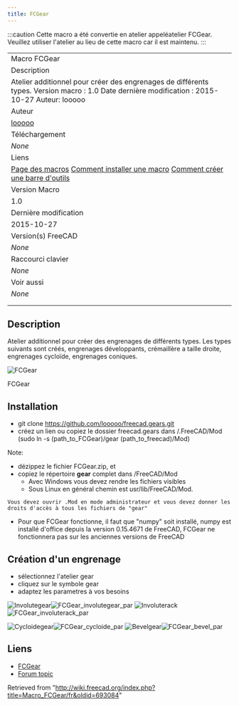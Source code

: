```yaml
---
title: FCGear
---
```


:::caution
Cette macro a été convertie en atelier appeléatelier FCGear. Veuillez utiliser l'atelier au lieu de cette macro car il est maintenu.
:::

|                                                                                                                                                                                                                                  |
| -------------------------------------------------------------------------------------------------------------------------------------------------------------------------------------------------------------------------------- |
| Macro FCGear                                                                                                                                                                                                                     |
| Description                                                                                                                                                                                                                      |
| Atelier additionnel pour créer des engrenages de différents types. Version macro : 1.0 Date dernière modification : 2015-10-27 Auteur: looooo                                                                                    |
| Auteur                                                                                                                                                                                                                           |
| [looooo](/index.php?title=User:Looooo&action=edit&redlink=1 "User:Looooo (page does not exist)")                                                                                                                                 |
| Téléchargement                                                                                                                                                                                                                   |
| _None_                                                                                                                                                                                                                           |
| Liens                                                                                                                                                                                                                            |
| [Page des macros](/Macros_recipes/fr "Macros recipes/fr") [Comment installer une macro](/How_to_install_macros/fr "How to install macros/fr") [Comment créer une barre d'outils](/Customize_Toolbars/fr "Customize Toolbars/fr") |
| Version Macro                                                                                                                                                                                                                    |
| 1.0                                                                                                                                                                                                                              |
| Dernière modification                                                                                                                                                                                                            |
| 2015-10-27                                                                                                                                                                                                                       |
| Version(s) FreeCAD                                                                                                                                                                                                               |
| _None_                                                                                                                                                                                                                           |
| Raccourci clavier                                                                                                                                                                                                                |
| _None_                                                                                                                                                                                                                           |
| Voir aussi                                                                                                                                                                                                                       |
| _None_                                                                                                                                                                                                                           |
|                                                                                                                                                                                                                                  |
|                                                                                                                                                                                                                                  |

## Description

Atelier additionnel pour créer des engrenages de différents types.
Les types suivants sont créés, engrenages développants, crémaillère a taille droite, engrenages cycloïde, engrenages coniques.

![FCGear](/images/FCGear_00.png)

FCGear

## Installation

- git clone <https://github.com/looooo/freecad.gears.git>
- créez un lien ou copiez le dossier freecad.gears dans /.FreeCAD/Mod (sudo ln -s (path_to_FCGear)/gear (path_to_freecad)/Mod)

Note:

- dézippez le fichier FCGear.zip, et
- copiez le répertoire **gear** complet dans /FreeCAD/Mod
  - Avec Windows vous devez rendre les fichiers visibles
  - Sous Linux en général chemin est usr/lib/FreeCAD/Mod.

```
Vous devez ouvrir .Mod en mode administrateur et vous devez donner les droits d'accès à tous les fichiers de "gear"

```

- Pour que FCGear fonctionne, il faut que "numpy" soit installé, numpy est installé d'office depuis la version 0.15.4671 de FreeCAD, FCGear ne fonctionnera pas sur les anciennes versions de FreeCAD

## Création d'un engrenage

- sélectionnez l'atelier gear
- cliquez sur le symbole gear
- adaptez les parametres à vos besoins

![Involutegear](/images/Involutegear.png)![FCGear_involutegear_par](/images/FCGear_involutegear_par.png)
![Involuterack](/images/Involuterack.png)![FCGear_involuterack_par](/images/FCGear_involuterack_par.png)

![Cycloidegear](/images/Cycloidegear.png)![FCGear_cycloide_par](/images/FCGear_cycloide_par.png)
![Bevelgear](/images/Bevelgear.png)![FCGear_bevel_par](/images/FCGear_bevel_par.png)

## Liens

- [FCGear](https://github.com/looooo/FCGear)
- [Forum topic](http://forum.freecadweb.org/viewtopic.php?f=3&t=12878&start=20)

Retrieved from "<http://wiki.freecad.org/index.php?title=Macro_FCGear/fr&oldid=693084>"
